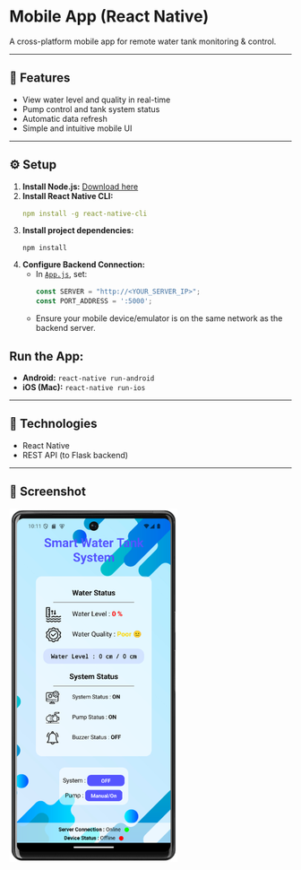 # Mobile App (React Native)

A cross-platform mobile app for remote water tank monitoring & control.

---

## 📱 Features

- View water level and quality in real-time
- Pump control and tank system status
- Automatic data refresh
- Simple and intuitive mobile UI

---

## ⚙️ Setup

1. **Install Node.js:** [Download here](https://nodejs.org/)
2. **Install React Native CLI:**
    ```yaml
    npm install -g react-native-cli
    ```
3. **Install project dependencies:**
    ```
    npm install
    ```
4. **Configure Backend Connection:**
   - In [`App.js`](./ArduinoApp/App.js), set:
     ```js
     const SERVER = "http://<YOUR_SERVER_IP>";
     const PORT_ADDRESS = ':5000';
     ```
   - Ensure your mobile device/emulator is on the same network as the backend server.


## **Run the App:**
- **Android:** `react-native run-android`
- **iOS (Mac):** `react-native run-ios`

---

## 🧩 Technologies

- React Native
- REST API (to Flask backend)

---

## 📸 Screenshot

<img src="../README src/app.png" style="width:300px">
